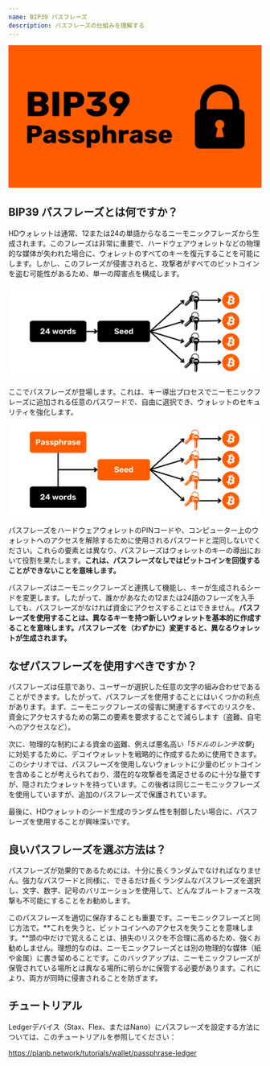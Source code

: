 ```yaml
---
name: BIP39 パスフレーズ
description: パスフレーズの仕組みを理解する
---
```

![cover](assets/cover.webp)

## BIP39 パスフレーズとは何ですか？

HDウォレットは通常、12または24の単語からなるニーモニックフレーズから生成されます。このフレーズは非常に重要で、ハードウェアウォレットなどの物理的な媒体が失われた場合に、ウォレットのすべてのキーを復元することを可能にします。しかし、このフレーズが侵害されると、攻撃者がすべてのビットコインを盗む可能性があるため、単一の障害点を構成します。

![PASSPHRASE BIP39](assets/notext/01.webp)

ここでパスフレーズが登場します。これは、キー導出プロセスでニーモニックフレーズに追加される任意のパスワードで、自由に選択でき、ウォレットのセキュリティを強化します。

![PASSPHRASE BIP39](assets/notext/02.webp)

パスフレーズをハードウェアウォレットのPINコードや、コンピューター上のウォレットへのアクセスを解除するために使用されるパスワードと混同しないでください。これらの要素とは異なり、パスフレーズはウォレットのキーの導出において役割を果たします。**これは、パスフレーズなしではビットコインを回復することができないことを意味します。**

パスフレーズはニーモニックフレーズと連携して機能し、キーが生成されるシードを変更します。したがって、誰かがあなたの12または24語のフレーズを入手しても、パスフレーズがなければ資金にアクセスすることはできません。**パスフレーズを使用することは、異なるキーを持つ新しいウォレットを基本的に作成することを意味します。パスフレーズを（わずかに）変更すると、異なるウォレットが生成されます。**

## なぜパスフレーズを使用すべきですか？

パスフレーズは任意であり、ユーザーが選択した任意の文字の組み合わせであることができます。したがって、パスフレーズを使用することにはいくつかの利点があります。まず、ニーモニックフレーズの侵害に関連するすべてのリスクを、資金にアクセスするための第二の要素を要求することで減らします（盗難、自宅へのアクセスなど）。

次に、物理的な制約による資金の盗難、例えば悪名高い「*5ドルのレンチ攻撃*」に対処するために、デコイウォレットを戦略的に作成するために使用できます。このシナリオでは、パスフレーズを使用しないウォレットに少量のビットコインを含めることが考えられており、潜在的な攻撃者を満足させるのに十分な量ですが、隠されたウォレットを持っています。この後者は同じニーモニックフレーズを使用していますが、追加のパスフレーズで保護されています。

最後に、HDウォレットのシード生成のランダム性を制御したい場合に、パスフレーズを使用することが興味深いです。

## 良いパスフレーズを選ぶ方法は？
パスフレーズが効果的であるためには、十分に長くランダムでなければなりません。強力なパスワードと同様に、できるだけ長くランダムなパスフレーズを選択し、文字、数字、記号のバリエーションを使用して、どんなブルートフォース攻撃も不可能にすることをお勧めします。

このパスフレーズを適切に保存することも重要です。ニーモニックフレーズと同じ方法で。**これを失うと、ビットコインへのアクセスを失うことを意味します。**頭の中だけで覚えることは、損失のリスクを不合理に高めるため、強くお勧めしません。理想的なのは、ニーモニックフレーズとは別の物理的な媒体（紙や金属）に書き留めることです。このバックアップは、ニーモニックフレーズが保管されている場所とは異なる場所に明らかに保管する必要があります。これにより、両方が同時に侵害されることを防ぎます。

## チュートリアル

Ledgerデバイス（Stax、Flex、またはNano）にパスフレーズを設定する方法については、このチュートリアルを参照してください：

https://planb.network/tutorials/wallet/passphrase-ledger